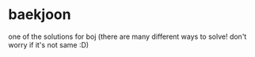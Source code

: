# baekjoon
one of the solutions for boj (there are many different ways to solve! don't worry if it's not same  :D)
